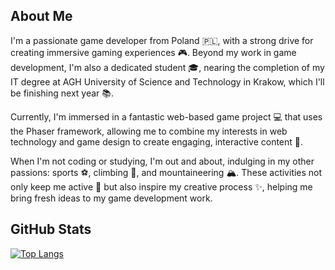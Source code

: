 ## About Me

I'm a passionate game developer from Poland 🇵🇱, with a strong drive for creating immersive gaming experiences 🎮. Beyond my work in game development, I'm also a dedicated student 🎓, nearing the completion of my IT degree at AGH University of Science and Technology in Krakow, which I'll be finishing next year 📚.

Currently, I'm immersed in a fantastic web-based game project 💻 that uses the Phaser framework, allowing me to combine my interests in web technology and game design to create engaging, interactive content 🎨.

When I'm not coding or studying, I'm out and about, indulging in my other passions: sports ⚽️, climbing 🧗, and mountaineering 🏔️. These activities not only keep me active 💪 but also inspire my creative process ✨, helping me bring fresh ideas to my game development work.

## GitHub Stats

[![Top Langs](https://github-readme-stats.vercel.app/api/top-langs/?username=XT60&include_all_commits=true&theme=radical)](https://github.com/anuraghazra/github-readme-stats&theme=merko)
